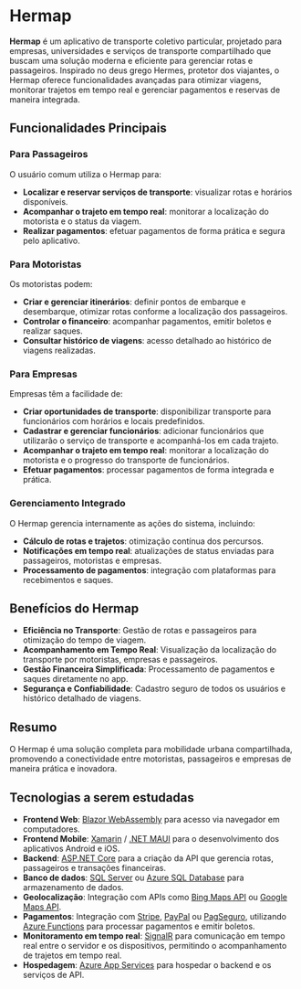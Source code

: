 # Hermap

**Hermap** é um aplicativo de transporte coletivo particular, projetado para empresas, universidades e serviços de transporte compartilhado que buscam uma solução moderna e eficiente para gerenciar rotas e passageiros. Inspirado no deus grego Hermes, protetor dos viajantes, o Hermap oferece funcionalidades avançadas para otimizar viagens, monitorar trajetos em tempo real e gerenciar pagamentos e reservas de maneira integrada.

## Funcionalidades Principais

### Para Passageiros
O usuário comum utiliza o Hermap para:
- **Localizar e reservar serviços de transporte**: visualizar rotas e horários disponíveis.
- **Acompanhar o trajeto em tempo real**: monitorar a localização do motorista e o status da viagem.
- **Realizar pagamentos**: efetuar pagamentos de forma prática e segura pelo aplicativo.

### Para Motoristas
Os motoristas podem:
- **Criar e gerenciar itinerários**: definir pontos de embarque e desembarque, otimizar rotas conforme a localização dos passageiros.
- **Controlar o financeiro**: acompanhar pagamentos, emitir boletos e realizar saques.
- **Consultar histórico de viagens**: acesso detalhado ao histórico de viagens realizadas.

### Para Empresas
Empresas têm a facilidade de:
- **Criar oportunidades de transporte**: disponibilizar transporte para funcionários com horários e locais predefinidos.
- **Cadastrar e gerenciar funcionários**: adicionar funcionários que utilizarão o serviço de transporte e acompanhá-los em cada trajeto.
- **Acompanhar o trajeto em tempo real**: monitorar a localização do motorista e o progresso do transporte de funcionários.
- **Efetuar pagamentos**: processar pagamentos de forma integrada e prática.

### Gerenciamento Integrado
O Hermap gerencia internamente as ações do sistema, incluindo:
- **Cálculo de rotas e trajetos**: otimização contínua dos percursos.
- **Notificações em tempo real**: atualizações de status enviadas para passageiros, motoristas e empresas.
- **Processamento de pagamentos**: integração com plataformas para recebimentos e saques.

## Benefícios do Hermap

- **Eficiência no Transporte**: Gestão de rotas e passageiros para otimização do tempo de viagem.
- **Acompanhamento em Tempo Real**: Visualização da localização do transporte por motoristas, empresas e passageiros.
- **Gestão Financeira Simplificada**: Processamento de pagamentos e saques diretamente no app.
- **Segurança e Confiabilidade**: Cadastro seguro de todos os usuários e histórico detalhado de viagens.

## Resumo
O Hermap é uma solução completa para mobilidade urbana compartilhada, promovendo a conectividade entre motoristas, passageiros e empresas de maneira prática e inovadora.



## Tecnologias a serem estudadas

- **Frontend Web**: [Blazor WebAssembly](https://dotnet.microsoft.com/apps/aspnet/web-apps/blazor) para acesso via navegador em computadores.
- **Frontend Mobile**: [Xamarin](https://dotnet.microsoft.com/apps/xamarin) / [.NET MAUI](https://dotnet.microsoft.com/apps/maui) para o desenvolvimento dos aplicativos Android e iOS.
- **Backend**: [ASP.NET Core](https://dotnet.microsoft.com/apps/aspnet) para a criação da API que gerencia rotas, passageiros e transações financeiras.
- **Banco de dados**: [SQL Server](https://www.microsoft.com/sql-server) ou [Azure SQL Database](https://azure.microsoft.com/en-us/services/sql-database/) para armazenamento de dados.
- **Geolocalização**: Integração com APIs como [Bing Maps API](https://www.microsoft.com/en-us/maps) ou [Google Maps API](https://developers.google.com/maps).
- **Pagamentos**: Integração com [Stripe](https://stripe.com), [PayPal](https://www.paypal.com) ou [PagSeguro](https://pagseguro.uol.com.br), utilizando [Azure Functions](https://azure.microsoft.com/en-us/services/functions/) para processar pagamentos e emitir boletos.
- **Monitoramento em tempo real**: [SignalR](https://dotnet.microsoft.com/apps/aspnet/signalr) para comunicação em tempo real entre o servidor e os dispositivos, permitindo o acompanhamento de trajetos em tempo real.
- **Hospedagem**: [Azure App Services](https://azure.microsoft.com/en-us/services/app-service/) para hospedar o backend e os serviços de API.

